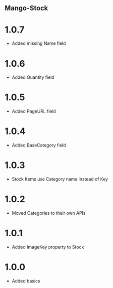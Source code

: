 ## Mango-Stock

# 1.0.7

* Added missing Name field

# 1.0.6

* Added Quantity field

# 1.0.5

* Added PageURL field

# 1.0.4

* Added BaseCategory field

# 1.0.3

* Stock Items use Category name instead of Key

# 1.0.2

* Moved Categories to their own APIs

# 1.0.1

* Added ImageKey property to Stock

# 1.0.0

* Added basics
